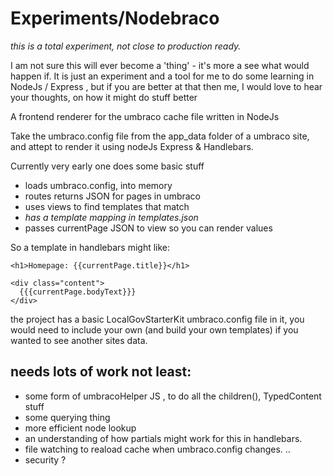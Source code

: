 Experiments/Nodebraco
=====================
*this is a total experiment, not close to production ready.*

I am not sure this will ever become a 'thing' - it's more a see what would happen if. It is just an experiment and a tool for me to do some learning in NodeJs / Express , but if you are better at that then me, I would love to hear your thoughts, on how it might do stuff better     

A frontend renderer for the umbraco cache file written in NodeJs

Take the umbraco.config file from the app_data folder of a umbraco site, and attept to render it using nodeJs Express & Handlebars.

Currently very early one does some basic stuff 

- loads umbraco.config, into memory
- routes returns JSON for pages in umbraco
- uses views to find templates that match 
- *has a template mapping in templates.json*
- passes currentPage JSON to view so you can render values

So a template in handlebars might like:

    <h1>Homepage: {{currentPage.title}}</h1>
    
    <div class="content">
      {{{currentPage.bodyText}}}
    </div>
    
the project has a basic LocalGovStarterKit umbraco.config file in it, you would need to include your own (and build your own templates) if you wanted to see another sites data. 

needs lots of work not least:
----------------------------
- some form of umbracoHelper JS , to do all the children(), TypedContent stuff
- some querying thing
- more efficient node lookup
- an understanding of how partials might work for this in handlebars.
- file watching to reaload cache when umbraco.config changes. .. 
- security ?





